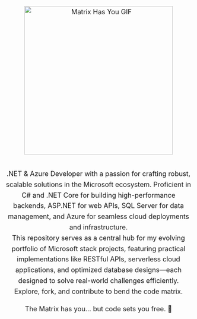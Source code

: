 <div style="text-align: center; font-size: 18px; line-height: 1.6;">

  <img src="http://winterbe.com/image/matrix-has-you.gif" alt="Matrix Has You GIF" width="400" style="margin-bottom: 20px;">

  .NET & Azure Developer with a passion for crafting robust, scalable solutions in the Microsoft ecosystem. Proficient in C# and .NET Core for building high-performance backends, ASP.NET for web APIs, SQL Server for data management, and Azure for seamless cloud deployments and infrastructure.  
  This repository serves as a central hub for my evolving portfolio of Microsoft stack projects, featuring practical implementations like RESTful APIs, serverless cloud applications, and optimized database designs—each designed to solve real-world challenges efficiently.  
  Explore, fork, and contribute to bend the code matrix.  

  The Matrix has you... but code sets you free. 💊

</div>

